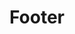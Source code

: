 ---
title: Footer
robots: noindex,nofollow
routable: false
visible: false
expires: 0
sitemap:
   ignore: true

# custom fields
social:
  headline: Stay in touch
  byline:
    # (values) bold | italic | uppercase | normal-case | small
    # class: 'normal-case'
    text: In posuere eleifend <span class="nowrap">odio quisque</span> semper.
  button:
    # (values) bold | italic | uppercase | normal-case | small | normal
    text: 'Newsletter'
    class: 'normal icon fa-envelope-o'
    url: 'https://kittyfishfrommars.github.io'
  items:
    -
      title: YouTube
      icon: fa fa-youtube-play
      url: 'https://youtube.com'
    -
      title: Facebook
      icon: fa fa-facebook
      url: 'https://facebook.com'
    -
      title: Tickets
      # icon: fa fa-ticket
      icon: fa fa-tags
      url: 'https://github.com/kittyfishfrommars'
  legal:
    credits:
      title: 'Credits'
      id: '#credits'
    privacy:
      title: 'Privacy Policy'
      id: '#privacy'
    notice:
      title: 'Legal Notice'
    #  id: ''

# do not change taxonomy definition
# unique category is an identifier in templates/partials/footer.html.twig
taxonomy:
   tag: 'unique-footer'
---